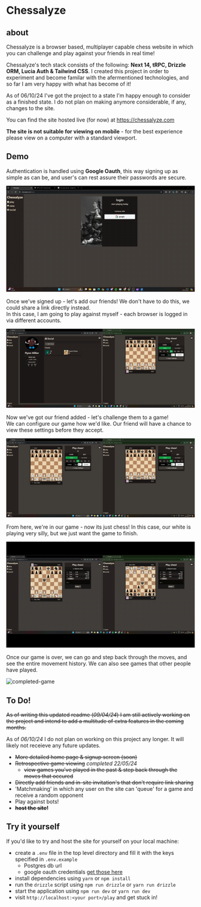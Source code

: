 # **Chessalyze**<br>

## **about** <br>

Chessalyze is a browser based, multiplayer capable chess website in which you can challenge and play against your friends in real time!

Chessalyze's tech stack consists of the following: **Next 14, tRPC, Drizzle ORM, Lucia Auth & Tailwind CSS**. I created this project in order to experiment and become familar with the afermentioned technologies, and so far I am very happy with what has become of it!

As of 06/10/24 I've got the project to a state I'm happy enough to consider as a finished state. I do not plan on making anymore considerable, if any, changes to the site.

You can find the site hosted live (for now) at <https://chessalyze.com>

**The site is not suitable for viewing on mobile** - for the best experience please view on a computer with a standard viewport.

## **Demo**

Authentication is handled using **Google Oauth**, this way signing up as simple as can be, and user's can rest assure their passwords are secure.

![login](readme/gif/login.gif)

Once we've signed up - let's add our friends! We don't have to do this, we could share a link directly instead. <br/>
In this case, I am going to play against myself - each browser is logged in via different accounts.

![add-friend](readme/gif/add-friend.gif)

Now we've got our friend added - let's challenge them to a game! </br>
We can configure our game how we'd like. Our friend will have a chance to view these settings before they accept.

![challenge](readme/gif/challenge.gif)

From here, we're in our game - now its just chess!
In this case, our white is playing very silly, but we just want the game to finish.

![game-end](readme/gif/game-end.gif)

Once our game is over, we can go and step back through the moves, and see the entire movement history.
We can also see games that other people have played.

![completed-game](readme/gif/completed-game.gif)

## **To Do!**

<del>As of writing this updated readme (_09/04/24_) I am still actively working on the project and intend to add a multitude of extra features in the coming months.</del>

As of _06/10/24_ I do not plan on working on this project any longer. It will likely not receieve any future updates.

- <del>More detailed home page & signup screen (soon) </del>
- <del>Retrospective game viewing</del> _completed 22/05/24_
  - <del>view games you've played in the past & step back through the moves that occured</del>
- <del>Directly add friends and in-site invitation's that don't require link sharing</del>
- 'Matchmaking' in which any user on the site can 'queue' for a game and receive a random opponent
- Play against bots!
- <del>**host the site!**</del>

## **Try it yourself**

If you'd like to try and host the site for yourself on your local machine:

- create a `.env` file in the top level directory and fill it with the keys specified in `.env.example`
  - Postgres db url
  - google oauth credentials [get those here](https://developers.google.com/identity/protocols/oauth2)
- install dependencies using `yarn` or `npm install`
- run the `drizzle` script using `npm run drizzle` or `yarn run drizzle`
- start the application using `npm run dev` or `yarn run dev`
- visit `http://localhost:<your port>/play` and get stuck in!
